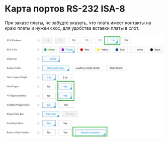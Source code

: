 Карта портов RS-232 ISA-8
=========================

При заказе платы, не забудте указать, что плата имеет контакты на краю платы и нужен скос, для удобства вставки платы в слот.

![image](jlcpcb-opt.jpg)
